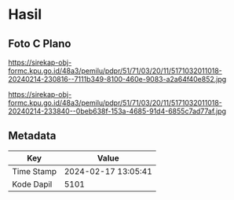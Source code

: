 # Hasil

## Foto C Plano

https://sirekap-obj-formc.kpu.go.id/48a3/pemilu/pdpr/51/71/03/20/11/5171032011018-20240214-230816--7111b349-8100-460e-9083-a2a64f40e852.jpg

https://sirekap-obj-formc.kpu.go.id/48a3/pemilu/pdpr/51/71/03/20/11/5171032011018-20240214-233840--0beb638f-153a-4685-91d4-6855c7ad77af.jpg


## Metadata

| Key        | Value               |
| ---------- | ------------------- |
| Time Stamp | 2024-02-17 13:05:41 |
| Kode Dapil | 5101                |



